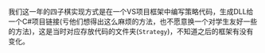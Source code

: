 我们这一年的四子棋实现方式是在一个VS项目框架中编写策略代码，生成DLL给一个C#项目链接(亏他们想得出这么麻烦的方法，也不愿意换一个对学生友好一些的方法)，这是当时对应存放代码的文件夹(`Strategy`)，不知道之后的框架有没有变化。